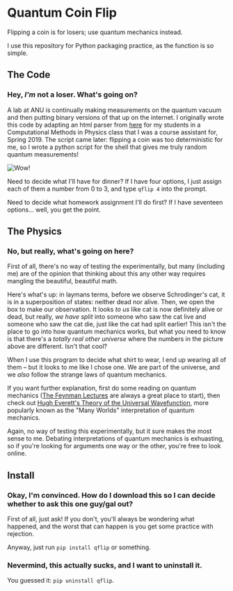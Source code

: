 # Quantum Coin Flip

Flipping a coin is for losers; use quantum mechanics instead.

I use this repository for Python packaging practice, as the function is so simple.

## The Code

### Hey, *I'm* not a loser. What's going on?

A lab at ANU is continually making measurements on the quantum vacuum and then putting binary versions of that up on the internet.
I originally wrote this code by adapting an html parser from [here](https://github.com/pcragone/anurandom/blob/master/anurandom.py) for my students in a Computational Methods in Physics class that I was a course assistant for, Spring 2019.
The script came later: flipping a coin was too deterministic for me, so I wrote a python script for the shell that gives me truly random quantum measurements!

![Wow!](https://github.com/cqpancoast/qrng/blob/master/sample_output.png)

Need to decide what I'll have for dinner? If I have four options, I just assign each of them a number from 0 to 3, and type `qflip 4` into the prompt.

Need to decide what homework assignment I'll do first? If I have seventeen options... well, you get the point.

## The Physics

### No, but really, what's going on here?

First of all, there's no way of testing the experimentally, but many (including me) are of the opinion that thinking about this any other way requires mangling the beautiful, beautiful math.

Here's what's up: in laymans terms, before we observe Schrodinger's cat, it is in a superposition of states: neither dead nor alive.
Then, we open the box to make our observation.
It looks *to us* like cat is now definitely alive or dead, but really, *we have split* into someone who saw the cat live and someone who saw the cat die, just like the cat had split earlier!
This isn't the place to go into how quantum mechanics works, but what you need to know is that there's a *totally real other universe* where the numbers in the picture above are different.
Isn't that cool?

When I use this program to decide what shirt to wear, I end up wearing all of them – but it looks to me like I chose one.
We are part of the universe, and we *also* follow the strange laws of quantum mechanics.

If you want further explanation, first do some reading on quantum mechanics ([The Feynman Lectures](https://www.feynmanlectures.caltech.edu/III_toc.html) are always a great place to start), then check out [Hugh Everett's Theory of the Universal Wavefunction](https://www-tc.pbs.org/wgbh/nova/manyworlds/pdf/dissertation.pdf), more popularly known as the "Many Worlds" interpretation of quantum mechanics.

Again, no way of testing this experimentally, but it sure makes the most sense to me.
Debating interpretations of quantum mechanics is exhuasting, so if you're looking for arguments one way or the other, you're free to look online.

## Install

### Okay, I'm convinced. How do I download this so I can decide whether to ask this one guy/gal out?

First of all, just ask! If you don't, you'll always be wondering what happened, and the worst that can happen is you get some practice with rejection.

Anyway, just run `pip install qflip` or something.

### Nevermind, this actually sucks, and I want to uninstall it.

You guessed it: `pip uninstall qflip`.

